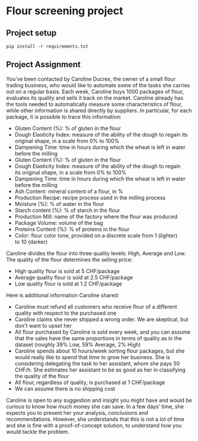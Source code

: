 # Flour screening project

## Project setup 

```
pip install -r requirements.txt
```

## Project Assignment

You’ve been contacted by Caroline Ducrex, the owner of a small flour trading
business, who would like to automate some of the tasks she carries out on a
regular basis. Each week, Caroline buys 1000 packages of flour, evaluates its
quality and sells it back on the market. Caroline already has the tools
needed to automatically measure some characteristics of flour, while other
information is shared directly by suppliers. In particular, for each package,
it is possible to trace this information:

* Gluten Content (%): % of gluten in the flour
* Dough Elasticity Index: measure of the ability of the dough to regain
its original shape, in a scale from 0% to 100%
* Dampening Time: time in hours during which the wheat is left in water
before the milling
* Gluten Content (%): % of gluten in the flour  
* Dough Elasticity Index: measure of the ability of the dough to regain  
its original shape, in a scale from 0% to 100%  
* Dampening Time: time in hours during which the wheat is left in water  
before the milling  
* Ash Content: mineral content of a flour, in %  
* Production Recipe: recipe process used in the milling process  
* Moisture (%): % of water in the flour  
* Starch content (%): % of starch in the flour  
* Production Mill: name of the factory where the flour was produced  
* Package Volume: volume of the bag  
* Proteins Content (%): % of proteins in the flour  
* Color: flour color tone, provided on a discrete scale from 1 (lighter)  
to 10 (darker)  

Caroline divides the flour into three quality levels: High, Average and Low.
The quality of the flour determines the selling price:
* High quality flour is sold at 5 CHF/package
* Average quality flour is sold at 2.5 CHF/package
* Low quality flour is sold at 1.2 CHF/package

Here is additional information Caroline shared:
* Caroline must refund all customers who receive flour of a different  
quality with respect to the purchased one
* Caroline claims she never shipped a wrong order. We are skeptical, but
don't want to upset her
* All flour purchased by Caroline is sold every week, and you can assume
that the sales have the same proportions in terms of quality as in the
dataset (roughly 39% Low, 59% Average, 2% High)
* Caroline spends about 10 hours/week sorting flour packages, but she
would really like to spend that time to grow her business. She is
considering delegating the task to her assistant, whom she pays 50
CHF/h. She estimates her assistant to be as good as her in classifying
the quality of the flour
* All flour, regardless of quality, is purchased at 1 CHF/package
* We can assume there is no shipping cost

Caroline is open to any suggestion and insight you might have and would be
curious to know how much money she can save. In a few days’ time, she expects
you to present her your analysis, conclusions and recommendations.
However, she understands that this is not a lot of time and she is fine with
a proof-of-concept solution, to understand how you would tackle the problem.
